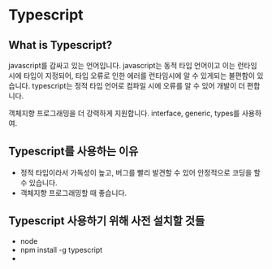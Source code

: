 # Typescript

## What is Typescript?

javascript를 감싸고 있는 언어입니다. javascript는 동적 타입 언어이고 이는 런타임 시에 타입이 지정되어, 타입 오류로 인한 에러를 런타임시에 알 수 있게되는 불편함이 있습니다. typescript는 정적 타입 언어로 컴파일 시에 오류를 알 수 있어 개발이 더 편합니다.

객체지향 프로그래밍을 더 강력하게 지원합니다. interface, generic, types를 사용하여.

## Typescript를 사용하는 이유

* 정적 타입이라서 가독성이 높고, 버그를 빨리 발견할 수 있어 안정적으로 코딩을 할 수 있습니다.
* 객체지향 프로그래밍할 때 좋습니다.

## Typescript 사용하기 위해 사전 설치할 것들

* node
* npm install -g typescript
* 

